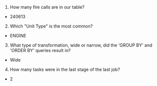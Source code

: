 1. H​ow many fire calls are in our table?

- 240613

2. W​hich "Unit Type" is the most common?

- ENGINE

3. W​hat type of transformation, wide or narrow, did the 'GROUP BY' and 'ORDER BY' queries result in?

- Wide

4. H​ow many tasks were in the last stage of the last job?

- 2